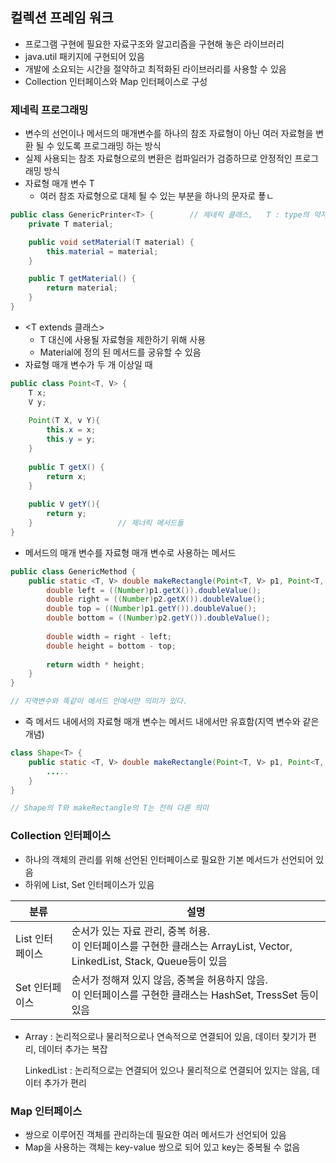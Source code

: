 ## 컬렉션 프레임 워크

- 프로그램 구현에 필요한 자료구조와 알고리즘을 구현해 놓은 라이브러리
- java.util 패키지에 구현되어 있음
- 개발에 소요되는 시간을 절약하고 최적화된 라이브러리를 사용할 수 있음
- Collection 인터페이스와 Map 인터페이스로 구성



### 제네릭 프로그래밍

- 변수의 선언이나 메서드의 매개변수를 하나의 참조 자료형이 아닌 여러 자료형을 변환 될 수 있도록 프로그래밍 하는 방식
- 실제 사용되는 참조 자료형으로의 변환은 컴파일러가 검증하므로 안정적인 프로그래밍 방식
- 자료형 매개 변수 T
  - 여러 참조 자료형으로 대체 될 수 있는 부분을 하나의 문자로 푷ㄴ

``` java
public class GenericPrinter<T> {		// 제네릭 클래스,   T : type의 약자, 자료형 매개변수
    private T material;

	public void setMaterial(T material) {
        this.material = material;
    }

	public T getMaterial() {
        return material;
    }
}
```

- <T extends 클래스>
  - T 대신에 사용될 자료형을 제한하기 위해 사용
  - Material에 정의 된 메서드를 궁유할 수 있음
- 자료형 매개 변수가 두 개 이상일 때

``` java
public class Point<T, V> {
    T x;
    V y;
    
    Point(T X, v Y){
        this.x = x;
        this.y = y;
    }
    
    public T getX() {
        return x;
    }
    
    public V getY(){
        return y;
    }					// 제너릭 메서드들
}
```

- 메서드의 매개 변수를 자료형 매개 변수로 사용하는 메서드

``` java
public class GenericMethod {
    public static <T, V> double makeRectangle(Point<T, V> p1, Point<T, V> p2){
        double left = ((Number)p1.getX()).doubleValue();
        double right = ((Number)p2.getX()).doubleValue();
        double top = ((Number)p1.getY()).doubleValue();
        double bottom = ((Number)p2.getY()).doubleValue();
        
        double width = right - left;
        double height = bottom - top;
        
        return width * height;
    }
}

// 지역변수와 똑같이 메서드 안에서만 의미가 있다.
```

- 즉 메서드 내에서의 자료형 매개 변수는 메서드 내에서만 유효함(지역 변수와 같은 개념)

``` java
class Shape<T> {
    public static <T, V> double makeRectangle(Point<T, V> p1, Point<T, V> p2){
        .....
    }
}

// Shape의 T와 makeRectangle의 T는 전혀 다른 의미
```



### Collection 인터페이스

- 하나의 객체의 관리를 위해 선언된 인터페이스로 필요한 기본 메서드가 선언되어 있음
- 하위에 List, Set 인터페이스가 있음

| 분류            | 설명                                                         |
| --------------- | ------------------------------------------------------------ |
| List 인터페이스 | 순서가 있는 자료 관리, 중복 허용. <br />이 인터페이스를 구현한 클래스는 ArrayList, Vector, LinkedList, Stack, Queue등이 있음 |
| Set 인터페이스  | 순서가 정해져 있지 않음, 중복을 허용하지 않음.<br />이 인터페이스를 구현한 클래스는 HashSet, TressSet 등이 있음 |

- Array : 논리적으로나 물리적으로나 연속적으로 연결되어 있음, 데이터 찾기가 편리, 데이터 추가는 복잡

  LinkedList : 논리적으로는 연결되어 있으나 물리적으로 연결되어 있지는 않음, 데이터 추가가 편리



### Map 인터페이스

- 쌍으로 이루어진 객체를 관리하는데 필요한 여러 메서드가 선언되어 있음
- Map을 사용하는 객체는 key-value 쌍으로 되어 있고 key는 중복될 수 없음

